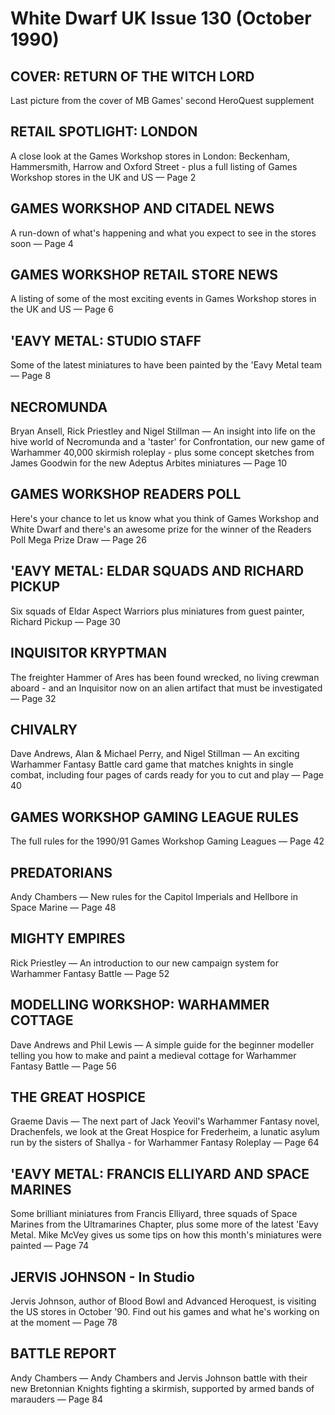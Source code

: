 <!--
---
title: "White Dwarf UK Issue 130"
date: 1990-10
tags: ["HeroQuest", "Necromunda", "'Eavy Metal", "Warhammer Fantasy", "Space Marine", "Bretonnia"]
---
-->
# White Dwarf UK Issue 130 (October 1990)
## COVER: RETURN OF THE WITCH LORD
Last picture from the cover of MB Games' second HeroQuest supplement

## RETAIL SPOTLIGHT: LONDON
A close look at the Games Workshop stores in London: Beckenham, Hammersmith, Harrow and Oxford Street - plus a full listing of Games Workshop stores in the UK and US — Page 2

## GAMES WORKSHOP AND CITADEL NEWS
A run-down of what's happening and what you expect to see in the stores soon — Page 4

## GAMES WORKSHOP RETAIL STORE NEWS
A listing of some of the most exciting events in Games Workshop stores in the UK and US — Page 6

## 'EAVY METAL: STUDIO STAFF
Some of the latest miniatures to have been painted by the 'Eavy Metal team — Page 8

## NECROMUNDA
Bryan Ansell, Rick Priestley and Nigel Stillman — An insight into life on the hive world of Necromunda and a 'taster' for Confrontation, our new game of Warhammer 40,000 skirmish roleplay - plus some concept sketches from James Goodwin for the new Adeptus Arbites miniatures — Page 10

## GAMES WORKSHOP READERS POLL
Here's your chance to let us know what you think of Games Workshop and White Dwarf and there's an awesome prize for the winner of the Readers Poll Mega Prize Draw — Page 26

## 'EAVY METAL: ELDAR SQUADS AND RICHARD PICKUP
Six squads of Eldar Aspect Warriors plus miniatures from guest painter, Richard Pickup — Page 30

## INQUISITOR KRYPTMAN
The freighter Hammer of Ares has been found wrecked, no living crewman aboard - and an Inquisitor now on an alien artifact that must be investigated — Page 32

## CHIVALRY
Dave Andrews, Alan & Michael Perry, and Nigel Stillman — An exciting Warhammer Fantasy Battle card game that matches knights in single combat, including four pages of cards ready for you to cut and play — Page 40

## GAMES WORKSHOP GAMING LEAGUE RULES
The full rules for the 1990/91 Games Workshop Gaming Leagues — Page 42

## PREDATORIANS
Andy Chambers — New rules for the Capitol Imperials and Hellbore in Space Marine — Page 48

## MIGHTY EMPIRES
Rick Priestley — An introduction to our new campaign system for Warhammer Fantasy Battle — Page 52

## MODELLING WORKSHOP: WARHAMMER COTTAGE
Dave Andrews and Phil Lewis — A simple guide for the beginner modeller telling you how to make and paint a medieval cottage for Warhammer Fantasy Battle — Page 56

## THE GREAT HOSPICE
Graeme Davis — The next part of Jack Yeovil's Warhammer Fantasy novel, Drachenfels, we look at the Great Hospice for Frederheim, a lunatic asylum run by the sisters of Shallya - for Warhammer Fantasy Roleplay — Page 64

## 'EAVY METAL: FRANCIS ELLIYARD AND SPACE MARINES
Some brilliant miniatures from Francis Elliyard, three squads of Space Marines from the Ultramarines Chapter, plus some more of the latest 'Eavy Metal. Mike McVey gives us some tips on how this month's miniatures were painted — Page 74

## JERVIS JOHNSON - In Studio
Jervis Johnson, author of Blood Bowl and Advanced Heroquest, is visiting the US stores in October '90. Find out his games and what he's working on at the moment — Page 78

## BATTLE REPORT
Andy Chambers — Andy Chambers and Jervis Johnson battle with their new Bretonnian Knights fighting a skirmish, supported by armed bands of marauders — Page 84
